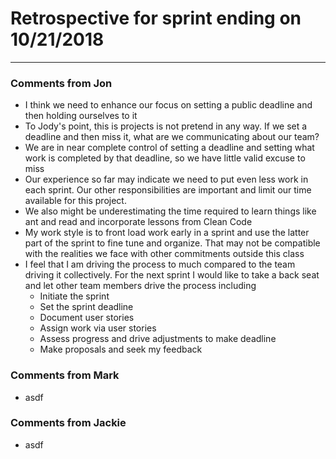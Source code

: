 # Retrospective for sprint ending on 10/21/2018
-------------------------------------

### Comments from Jon
* I think we need to enhance our focus on setting a public deadline and then holding ourselves to it
* To Jody's point, this is projects is not pretend in any way. If we set a deadline and then miss it, what 
  are we communicating about our team?
* We are in near complete control of setting a deadline and setting what work is completed by that 
  deadline, so we have little valid excuse to miss
* Our experience so far may indicate we need to put even less work in each sprint. Our other 
  responsibilities are important and limit our time available for this project. 
* We also might be underestimating the time required to learn things like ant and read and incorporate 
  lessons from Clean Code
* My work style is to front load work early in a sprint and use the latter part of the sprint to fine tune 
  and organize. That may not be compatible with the realities we face with other commitments outside this class
* I feel that I am driving the process to much compared to the team driving it collectively. For the next
  sprint I would like to take a back seat and let other team members drive the process including
  * Initiate the sprint
  * Set the sprint deadline
  * Document user stories
  * Assign work via user stories
  * Assess progress and drive adjustments to make deadline
  * Make proposals and seek my feedback
  

### Comments from Mark
* asdf

### Comments from Jackie
* asdf